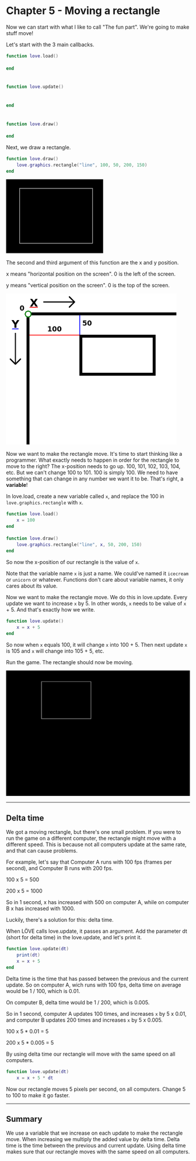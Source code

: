 # Chapter 5 - Moving a rectangle

Now we can start with what I like to call "The fun part". We're going to make stuff move!

Let's start with the 3 main callbacks.

```lua
function love.load()

end


function love.update()


end


function love.draw()

end
```

Next, we draw a rectangle.

```lua
function love.draw()
	love.graphics.rectangle("line", 100, 50, 200, 150)
end
```

![](/images/book/5/rectangle.png)

The second and third argument of this function are the x and y position.

x means "horizontal position on the screen". 0 is the left of the screen.

y means "vertical position on the screen". 0 is the top of the screen.

![](/images/book/5/coordinates.png)

Now we want to make the rectangle move. It's time to start thinking like a programmer. What exactly needs to happen in order for the rectangle to move to the right? The x-position needs to go up. 100, 101, 102, 103, 104, etc. But we can't change 100 to 101. 100 is simply 100. We need to have something that can change in any number we want it to be. That's right, a **variable**!

In love.load, create a new variable called `x`, and replace the 100 in `love.graphics.rectangle` with `x`.

```lua
function love.load()
	x = 100	
end

function love.draw()
	love.graphics.rectangle("line", x, 50, 200, 150)
end
```

So now the x-position of our rectangle is the value of `x`.

Note that the variable name `x` is just a name. We could've named it `icecream` or `unicorn` or whatever. Functions don't care about variable names, it only cares about its value.

Now we want to make the rectangle move. We do this in love.update. Every update we want to increase `x` by 5. In other words, `x` needs to be value of `x` + 5. And that's exactly how we write.

```lua
function love.update()
	x = x + 5
end
```

So now when `x` equals 100, it will change `x` into 100 + 5. Then next update `x` is 105 and `x` will change into 105 + 5, etc.

Run the game. The rectangle should now be moving.

![](/images/book/5/rectangle_move.gif)

___

## Delta time

We got a moving rectangle, but there's one small problem. If you were to run the game on a different computer, the rectangle might move with a different speed. This is because not all computers update at the same rate, and that can cause problems.

For example, let's say that Computer A runs with 100 fps (frames per second), and Computer B runs with 200 fps.

100 x 5 = 500

200 x 5 = 1000

So in 1 second, x has increased with 500 on computer A, while on computer B x has increased with 1000.

Luckily, there's a solution for this: delta time.

When LÖVE calls love.update, it passes an argument. Add the parameter dt (short for delta time) in the love.update, and let's print it.

```lua
function love.update(dt)
	print(dt)
	x = x + 5
end
```

Delta time is the time that has passed between the previous and the current update. So on computer A, wich runs with 100 fps, delta time on average would be 1 / 100, which is 0.01.

On computer B, delta time would be 1 / 200, which is 0.005.

So in 1 second, computer A updates 100 times, and increases `x` by 5 x 0.01, and computer B updates 200 times and increases `x` by 5 x 0.005.

100 x 5 * 0.01 = 5

200 x 5 * 0.005 = 5

By using delta time our rectangle will move with the same speed on all computers.

```lua
function love.update(dt)
	x = x + 5 * dt
```

Now our rectangle moves 5 pixels per second, on all computers. Change 5 to 100 to make it go faster.

___

## Summary
We use a variable that we increase on each update to make the rectangle move. When increasing we multiply the added value by delta time. Delta time is the time between the previous and current update. Using delta time makes sure that our rectangle moves with the same speed on all computers.